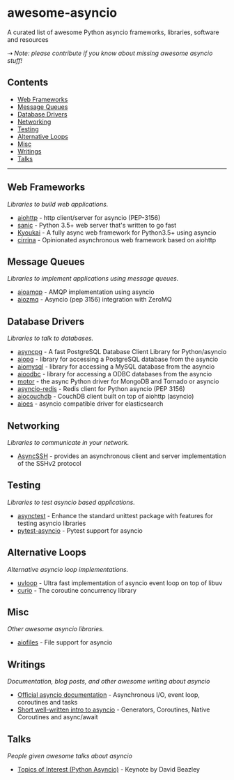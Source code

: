 # awesome-asyncio

A curated list of awesome Python asyncio frameworks, libraries, software and resources

⇢ *Note: please contribute if you know about missing awesome asyncio stuff!*

## Contents

* [Web Frameworks](#web-frameworks)
* [Message Queues](#message-queues)
* [Database Drivers](#database-drivers)
* [Networking](#networking)
* [Testing](#testing)
* [Alternative Loops](#alternative-loops)
* [Misc](#misc)
* [Writings](#writings)
* [Talks](#talks)

***

## Web Frameworks

*Libraries to build web applications.*

* [aiohttp](https://github.com/KeepSafe/aiohttp) - http client/server for asyncio (PEP-3156)
* [sanic](https://github.com/channelcat/sanic) - Python 3.5+ web server that's written to go fast
* [Kyoukai](https://github.com/SunDwarf/Kyoukai) - A fully async web framework for Python3.5+ using asyncio
* [cirrina](https://github.com/neolynx/cirrina) - Opinionated asynchronous web framework based on aiohttp

## Message Queues

*Libraries to implement applications using message queues.*

* [aioamqp](https://github.com/Polyconseil/aioamqp) - AMQP implementation using asyncio
* [aiozmq](https://github.com/aio-libs/aiozmq) - Asyncio (pep 3156) integration with ZeroMQ

## Database Drivers

*Libraries to talk to databases.*

* [asyncpg](https://github.com/MagicStack/asyncpg) - A fast PostgreSQL Database Client Library for Python/asyncio
* [aiopg](https://github.com/aio-libs/aiopg/) - library for accessing a PostgreSQL database from the asyncio
* [aiomysql](https://github.com/aio-libs/aiomysql) - library for accessing a MySQL database from the asyncio
* [aioodbc](https://github.com/aio-libs/aioodbc) - library for accessing a ODBC databases from the asyncio
* [motor](https://github.com/mongodb/motor) - the async Python driver for MongoDB and Tornado or asyncio
* [asyncio-redis](https://github.com/jonathanslenders/asyncio-redis) - Redis client for Python asyncio (PEP 3156)
* [aiocouchdb](https://github.com/aio-libs/aiocouchdb) - CouchDB client built on top of aiohttp (asyncio)
* [aioes](https://github.com/aio-libs/aioes) - asyncio compatible driver for elasticsearch

## Networking

*Libraries to communicate in your network.*

* [AsyncSSH](https://github.com/ronf/asyncssh) - provides an asynchronous client and server implementation of the SSHv2 protocol

## Testing

*Libraries to test asyncio based applications.*

* [asynctest](https://github.com/Martiusweb/asynctest/) - Enhance the standard unittest package with features for testing asyncio libraries
* [pytest-asyncio](https://github.com/pytest-dev/pytest-asyncio) - Pytest support for asyncio

## Alternative Loops

*Alternative asyncio loop implementations.*

* [uvloop](https://github.com/MagicStack/uvloop) - Ultra fast implementation of asyncio event loop on top of libuv
* [curio](https://github.com/dabeaz/curio) - The coroutine concurrency library

## Misc

*Other awesome asyncio libraries.*

* [aiofiles](https://github.com/Tinche/aiofiles/) - File support for asyncio

## Writings

*Documentation, blog posts, and other awesome writing about asyncio*

* [Official asyncio documentation](https://docs.python.org/3/library/asyncio.html) - Asynchronous I/O, event loop, coroutines and tasks
* [Short well-written intro to asyncio](http://masnun.com/2015/11/13/python-generators-coroutines-native-coroutines-and-async-await.html) - Generators, Coroutines, Native Coroutines and async/await

## Talks

*People given awesome talks about asyncio*

* [Topics of Interest (Python Asyncio)](https://www.youtube.com/watch?v=ZzfHjytDceU) - Keynote by David Beazley
